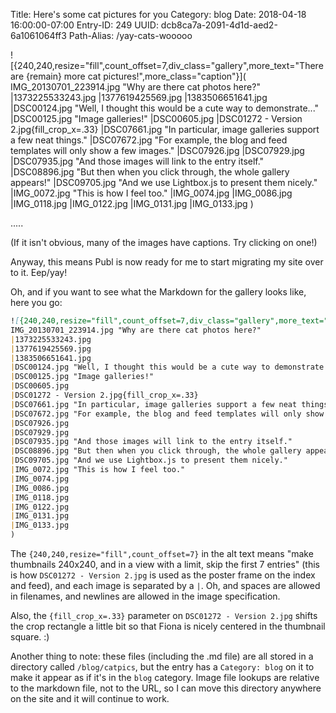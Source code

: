 Title: Here's some cat pictures for you
Category: blog
Date: 2018-04-18 16:00:00-07:00
Entry-ID: 249
UUID: dcb8ca7a-2091-4d1d-aed2-6a1061064ff3
Path-Alias: /yay-cats-wooooo

![{240,240,resize="fill",count_offset=7,div_class="gallery",more_text="There are {remain} more cat pictures!",more_class="caption"}](
IMG_20130701_223914.jpg "Why are there cat photos here?"
|1373225533243.jpg
|1377619425569.jpg
|1383506651641.jpg
|DSC00124.jpg "Well, I thought this would be a cute way to demonstrate..."
|DSC00125.jpg "Image galleries!"
|DSC00605.jpg
|DSC01272 - Version 2.jpg{fill_crop_x=.33}
|DSC07661.jpg "In particular, image galleries support a few neat things."
|DSC07672.jpg "For example, the blog and feed templates will only show a few images."
|DSC07926.jpg
|DSC07929.jpg
|DSC07935.jpg "And those images will link to the entry itself."
|DSC08896.jpg "But then when you click through, the whole gallery appears!"
|DSC09705.jpg "And we use Lightbox.js to present them nicely."
|IMG_0072.jpg "This is how I feel too."
|IMG_0074.jpg
|IMG_0086.jpg
|IMG_0118.jpg
|IMG_0122.jpg
|IMG_0131.jpg
|IMG_0133.jpg
)

.....

(If it isn't obvious, many of the images have captions. Try clicking on one!)

Anyway, this means Publ is now ready for me to start migrating my site over to
it. Eep/yay!


Oh, and if you want to see what the Markdown for the gallery looks like, here you go:

```markdown
![{240,240,resize="fill",count_offset=7,div_class="gallery",more_text="There are {remain} more cat pictures!",more_class="caption"}](
IMG_20130701_223914.jpg "Why are there cat photos here?"
|1373225533243.jpg
|1377619425569.jpg
|1383506651641.jpg
|DSC00124.jpg "Well, I thought this would be a cute way to demonstrate..."
|DSC00125.jpg "Image galleries!"
|DSC00605.jpg
|DSC01272 - Version 2.jpg{fill_crop_x=.33}
|DSC07661.jpg "In particular, image galleries support a few neat things."
|DSC07672.jpg "For example, the blog and feed templates will only show a few images."
|DSC07926.jpg
|DSC07929.jpg
|DSC07935.jpg "And those images will link to the entry itself."
|DSC08896.jpg "But then when you click through, the whole gallery appears!"
|DSC09705.jpg "And we use Lightbox.js to present them nicely."
|IMG_0072.jpg "This is how I feel too."
|IMG_0074.jpg
|IMG_0086.jpg
|IMG_0118.jpg
|IMG_0122.jpg
|IMG_0131.jpg
|IMG_0133.jpg
)
```

The `{240,240,resize="fill",count_offset=7}` in the alt text means "make thumbnails 240x240, and in a view with
a limit, skip the first 7 entries" (this is how `DSC01272 - Version 2.jpg` is used as the poster frame
on the index and feed), and each image is separated by a `|`. Oh, and spaces are allowed in filenames, and
newlines are allowed in the image specification.

Also, the `{fill_crop_x=.33}` parameter on `DSC01272 - Version 2.jpg` shifts the crop rectangle a little bit so
that Fiona is nicely centered in the thumbnail square. :)

Another thing to note: these files (including the .md file) are all stored in a directory called `/blog/catpics`,
but the entry has a `Category: blog` on it to make it appear as if it's in the `blog` category. Image file lookups
are relative to the markdown file, not to the URL, so I can move this directory anywhere on the site and it will
continue to work.
